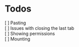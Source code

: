 # Todos
[ ] Pasting <br/>
[ ] Issues with closing the last tab
<br/>
[ ] Showing permissions
</br>
[ ] Mounting